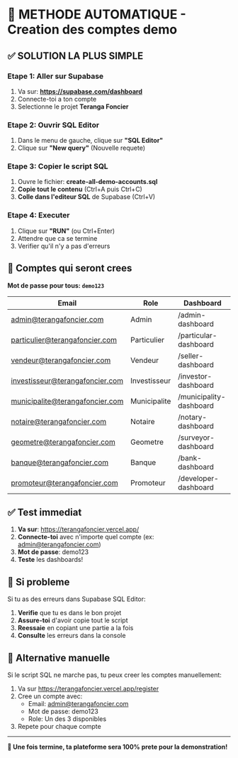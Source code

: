 # 🎯 METHODE AUTOMATIQUE - Creation des comptes demo

## ✅ SOLUTION LA PLUS SIMPLE

### Etape 1: Aller sur Supabase
1. Va sur: **https://supabase.com/dashboard**
2. Connecte-toi a ton compte
3. Selectionne le projet **Teranga Foncier**

### Etape 2: Ouvrir SQL Editor
1. Dans le menu de gauche, clique sur **"SQL Editor"**
2. Clique sur **"New query"** (Nouvelle requete)

### Etape 3: Copier le script SQL
1. Ouvre le fichier: **create-all-demo-accounts.sql**
2. **Copie tout le contenu** (Ctrl+A puis Ctrl+C)
3. **Colle dans l'editeur SQL** de Supabase (Ctrl+V)

### Etape 4: Executer
1. Clique sur **"RUN"** (ou Ctrl+Enter)
2. Attendre que ca se termine
3. Verifier qu'il n'y a pas d'erreurs

## 🔑 Comptes qui seront crees

**Mot de passe pour tous: `demo123`**

| Email | Role | Dashboard |
|-------|------|-----------|
| admin@terangafoncier.com | Admin | /admin-dashboard |
| particulier@terangafoncier.com | Particulier | /particular-dashboard |
| vendeur@terangafoncier.com | Vendeur | /seller-dashboard |
| investisseur@terangafoncier.com | Investisseur | /investor-dashboard |
| municipalite@terangafoncier.com | Municipalite | /municipality-dashboard |
| notaire@terangafoncier.com | Notaire | /notary-dashboard |
| geometre@terangafoncier.com | Geometre | /surveyor-dashboard |
| banque@terangafoncier.com | Banque | /bank-dashboard |
| promoteur@terangafoncier.com | Promoteur | /developer-dashboard |

## ✅ Test immediat

1. **Va sur**: https://terangafoncier.vercel.app/
2. **Connecte-toi** avec n'importe quel compte (ex: admin@terangafoncier.com)
3. **Mot de passe**: demo123
4. **Teste** les dashboards!

## 🚨 Si probleme

Si tu as des erreurs dans Supabase SQL Editor:

1. **Verifie** que tu es dans le bon projet
2. **Assure-toi** d'avoir copie tout le script
3. **Reessaie** en copiant une partie a la fois
4. **Consulte** les erreurs dans la console

## 📱 Alternative manuelle

Si le script SQL ne marche pas, tu peux creer les comptes manuellement:

1. Va sur https://terangafoncier.vercel.app/register
2. Cree un compte avec:
   - Email: admin@terangafoncier.com
   - Mot de passe: demo123
   - Role: Un des 3 disponibles
3. Repete pour chaque compte

---

**🎉 Une fois termine, ta plateforme sera 100% prete pour la demonstration!**
